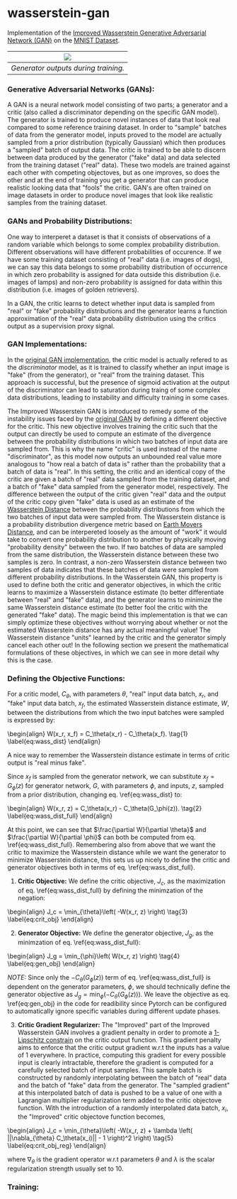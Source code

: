 # wasserstein-gan
Implementation of the [Improved Wasserstein Generative Adversarial Network (GAN)](https://arxiv.org/pdf/1704.00028.pdf) on the [MNIST Dataset](http://yann.lecun.com/exdb/mnist/).

| ![](docs/generator_train.gif) |
| :-: |
| *Generator outputs during training.* |

### Generative Adversarial Networks (GANs):

A GAN is a neural network model consisting of two parts; a generator and a critic (also called a discriminator depending on the specific GAN model). The generator is trained to produce novel instances of data that look real compared to some reference training dataset. In order to "sample" batches of data from the generator model, inputs proved to the model are actually sampled from a prior distribution (typically Gaussian) which then produces a "sampled" batch of output data. The critic is trained to be able to discern between data produced by the generator ("fake" data) and data selected from the training dataset ("real" data). These two models are trained against each other with competing objectoves, but as one improves, so does the other and at the end of training you get a generator that can produce realistic looking data that "fools" the critic. GAN's are often trained on image datasets in order to produce novel images that look like realistic samples from the training dataset.

### GANs and Probability Distributions:

One way to interperet a dataset is that it consists of observations of a random variable which belongs to some complex probability distribution. Different observations will have different probabilities of occurence. If we have some training dataset consisting of "real" data (i.e. images of dogs), we can say this data belongs to some probability distribution of occurrence in which zero probability is assigned for data outside this distribution (i.e. images of lamps) and non-zero probability is assigned for data within this distribution (i.e. images of golden retrievers).

In a GAN, the critic learns to detect whether input data is sampled from "real" or "fake" probability distributions and the generator learns a function approximation of the "real" data probability distribution using the critics output as a supervision proxy signal.

### GAN Implementations:

In the [original GAN implementation](https://arxiv.org/pdf/1406.2661.pdf), the critic model is actually refered to as the *discriminator* model, as it is trained to classify whether an input image is "fake" (from the generator), or "real" from the training dataset. This approach is successful, but the presence of sigmoid activation at the output of the discriminator can lead to saturation during traing of some complex data distributions, leading to instability and difficulty training in some cases.

The Improved Wasserstein GAN is introduced to remedy some of the instability issues faced by the [original GAN](https://arxiv.org/pdf/1406.2661.pdf) by defining a different objective for the critic. This new objective involves training the critic such that the output can directly be used to compute an estimate of the divergence between the probability distributions in which two batches of input data are sampled from. This is why the name "critic" is used instead of the name "discriminator", as this model now outputs an unbounded real value more analogous to "how real a batch of data is" rather than the probability that a batch of data is "real". In this setting, the critic and an identical copy of the critic are given a batch of "real" data sampled from the training dataset, and a batch of "fake" data sampled from the generator model, respectively. The difference between the output of the critic given "real" data and the output of the critic copy given "fake" data is used as an estimate of the [Wasserstein Distance](https://en.wikipedia.org/wiki/Kullback%E2%80%93Leibler_divergence) between the probability distributions from which the two batches of input data were sampled from. The Wasserstein distance is a probability distribution divergence metric based on [Earth Movers Distance](https://en.wikipedia.org/wiki/Earth_mover%27s_distance), and can be interpereted loosely as the amount of "work" it would take to convert one probability distribution to another by physically moving "probability density" between the two. If two batches of data are sampled from the same distribution, the Wasserstein distance between these two samples is zero. In contrast, a non-zero Wasserstein distance between two samples of data indicates that these batches of data were sampled from different probability distributions. In the Wasserstein GAN, this property is used to define both the critic and generator objectives, in which the critic learns to maximize a Wasserstein distance estimate (to better differentiate between "real" and "fake" data), and the generator learns to minimize the same Wasserstein distance estimate (to better fool the critic with the generated "fake" data). The magic beind this implementation is that we can simply optimize these objectives without worrying about whether or not the estimated Wasserstein distance has any actual meaningful value! The Wasserstein distance "units" learned by the critic and the generator simply cancel each other out! In the following section we present the mathematical formulations of these objectives, in which we can see in more detail why this is the case.

### Defining the Objective Functions:

For a critic model, $C_\theta$, with parameters $\theta$, "real" input data batch, $x_r$, and "fake" input data batch, $x_f$, the estimated Wasserstein distance estimate, $W$, between the distributions from which the two input batches were sampled is expressed by:

\begin{align}
W(x_r, x_f) = C_\theta(x_r) - C_\theta(x_f).
\tag{1}
\label{eq:wass_dist}
\end{align}

A nice way to remember the Wasserstein distance estimate in terms of critic output is "real minus fake".

Since $x_f$ is sampled from the generator network, we can substitute $x_f = G_\phi(z)$ for generator network, $G$, with parameters $\phi$, and inputs, $z$, sampled from a prior distribution, changing eq. \ref{eq:wass_dist} to:

\begin{align}
W(x_r, z) = C_\theta(x_r) - C_\theta(G_\phi(z)).
\tag{2}
\label{eq:wass_dist_full}
\end{align}

At this point, we can see that $\frac{\partial W}{\partial \theta}$ and $\frac{\partial W}{\partial \phi}$ can both be computed from eq. \ref{eq:wass_dist_full}. Remembering also from above that we want the critic to maximize the Wasserstein distance while we want the generator to minimize Wasserstein distance, this sets us up nicely to define the critic and generator objectives both in terms of eq. \ref{eq:wass_dist_full}.

1. **Critic Objective:** We define the critic objective, $J_c$, as the maximization of eq. \ref{eq:wass_dist_full} by defining the minimzation of the negation:

\begin{align}
J_c = \min_{\theta}\left( -W(x_r, z) \right)
\tag{3}
\label{eq:crit_obj}
\end{align}

2. **Generator Objective:** We define the generator objective, $J_g$, as the minimzation of eq. \ref{eq:wass_dist_full}:

\begin{align}
J_g = \min_{\phi}\left( W(x_r, z) \right)
\tag{4}
\label{eq:gen_obj}
\end{align}

*NOTE:* Since only the $-C_\theta(G_\phi(z))$ term of eq. \ref{eq:wass_dist_full} is dependent on the generator parameters, $\phi$, we should technically define the generator objective as $J_g = \min_{\phi}\left(-C_\theta(G_\phi(z))\right)$. We leave the objective as eq. \ref{eq:gen_obj} in the code for readibility since Pytorch can be configured to automatically ignore specific variables during different update phases.

3. **Critic Gradient Regularizer:** The "Improved" part of the Improved Wasserstein GAN involves a gradient penalty in order to promote a [1-Lipschitz constrain](https://en.wikipedia.org/wiki/Lipschitz_continuity) on the critic output function. This gradient penalty aims to enforce that the critic output gradient w.r.t the inputs has a value of 1 everywhere. In practice, computing this gradient for every possible input is clearly intractable, therefore the gradient is computed for a carefully selected batch of input samples. This sample batch is constructed by randomly interpolating between the batch of "real" data and the batch of "fake" data from the generator. The "sampled gradient" at this interpolated batch of data is pushed to be a value of one with a Lagrangian multiplier regularization term added to the critic objectove function. With the introduction of a randomly interpolated data batch, $x_i$, the "Improved" critic objectove function becomes,

\begin{align}
J_c = \min_{\theta}\left( -W(x_r, z) + \lambda \left( ||\nabla_{\theta} C_\theta(x_i)|| - 1 \right)^2 \right)
\tag{5}
\label{eq:crit_obj_reg}
\end{align}

where $\nabla_{\theta}$ is the gradient operator w.r.t parameters $\theta$ and $\lambda$ is the scalar regularization strength usually set to 10.

### Training:
